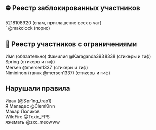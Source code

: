 ## ⛔ Реестр заблокированных участников
5218108920 (спам, приглашение всех в чат) 
<br>
` @makclock (порно)

## 🔐 Реестр участников с ограничениями
Имя (обязательно) Фамилия @Karaganda3938338 (стикеры и гиф)
<br>
Spring (стикеры и гиф)
<br>
Mersen @mersen1337 (стикеры и гиф)
<br>
Nimininon (твинк @mersen1337) (стикеры и гиф)

## Нарушали правила
Иван (@Spr1ng_trap1)
<br>
Я Маладес @ClemKinn
<br>
Макар Лоликов
<br>
WildFire @Toxic_FPS
<br>
яжемать @zxc_meowww
